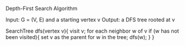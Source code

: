Depth-First Search Algorithm

Input: G = (V, E) and a starting vertex v
Output: a DFS tree rooted at v

SearchTree dfs(vertex v){
	visit v;
	for each neighbor w of v
	if (w has not been visited){
	set v as the parent for w in the tree;
	dfs(w);
	}
}


